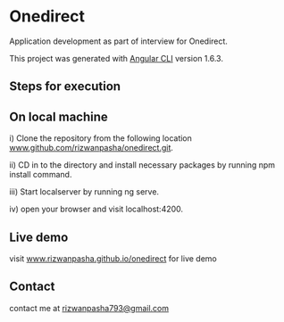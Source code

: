 # Onedirect

Application development as part of interview for Onedirect.

This project was generated with [Angular CLI](https://github.com/angular/angular-cli) version 1.6.3.

## Steps for execution 

## On local machine
 i) Clone the repository from the following location www.github.com/rizwanpasha/onedirect.git.

 ii)  CD in to the directory and install necessary packages by running npm install command. 

 iii) Start localserver by running ng serve.
 
 iv) open your browser and visit localhost:4200.

 ## Live demo
 visit www.rizwanpasha.github.io/onedirect for live demo

 ## Contact 
 contact me at rizwanpasha793@gmail.com
